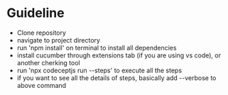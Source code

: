 # Guideline 
- Clone repository
- navigate to project directory
- run 'npm install' on terminal to install all dependencies
- install cucumber through extensions tab (if you are using vs code), or another cherking tool
- run 'npx codeceptjs run --steps' to execute all the steps
- if you want to see all the details of steps, basically add --verbose to above command

